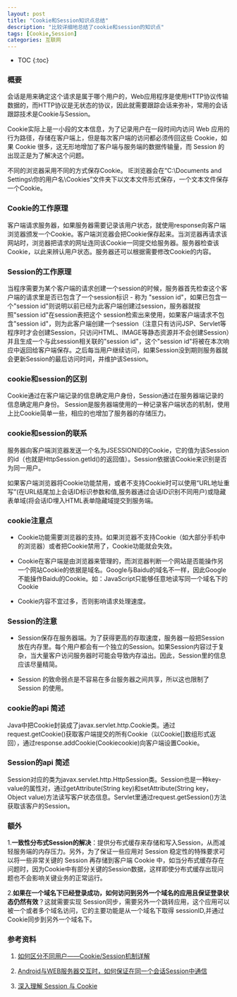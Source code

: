 ```yaml
---
layout: post
title: "Cookie和Session知识点总结"
description: "比较详细地总结了cookie和session的知识点"
tags: [Cookie,Session]
categories: 互联网
---
```


* TOC
{:toc}

### 概要

会话是用来确定这个请求是属于哪个用户的，Web应用程序是使用HTTP协议传输数据的，而HTTP协议是无状态的协议，因此就需要跟踪会话来弥补，常用的会话跟踪技术是Cookie与Session。

Cookie实际上是一小段的文本信息，为了记录用户在一段时间内访问 Web 应用的行为路径，存储在客户端上，但是每次客户端的访问都必须传回这些 Cookie，如果 Cookie 很多，这无形地增加了客户端与服务端的数据传输量，而 Session 的出现正是为了解决这个问题。

不同的浏览器采用不同的方式保存Cookie。
IE浏览器会在“C:\Documents and Settings\你的用户名\Cookies”文件夹下以文本文件形式保存，一个文本文件保存一个Cookie。

### Cookie的工作原理

客户端请求服务器，如果服务器需要记录该用户状态，就使用response向客户端浏览器颁发一个Cookie。客户端浏览器会把Cookie保存起来。当浏览器再请求该网站时，浏览器把请求的网址连同该Cookie一同提交给服务器。服务器检查该Cookie，以此来辨认用户状态。服务器还可以根据需要修改Cookie的内容。

### Session的工作原理

当程序需要为某个客户端的请求创建一个session的时候，服务器首先检查这个客户端的请求里是否已包含了一个session标识 - 称为 "session id"，如果已包含一个"session id"则说明以前已经为此客户端创建过session，服务器就按照"session id"在session表把这个 session检索出来使用，如果客户端请求不包含"session id"，则为此客户端创建一个session（注意只有访问JSP、Servlet等程序时才会创建Session，只访问HTML、IMAGE等静态资源并不会创建Session）并且生成一个与此session相关联的"session id"，这个"session id"将被在本次响应中返回给客户端保存。之后每当用户继续访问，如果Session没到期则服务器就会更新Session的最后访问时间，并维护该Session。

### cookie和session的区别

Cookie通过在客户端记录的信息确定用户身份，Session通过在服务器端记录的信息确定用户身份。
Session是服务器端使用的一种记录客户端状态的机制，使用上比Cookie简单一些，相应的也增加了服务器的存储压力。

### cookie和session的联系

服务器向客户端浏览器发送一个名为JSESSIONID的Cookie，它的值为该Session的id（也就是HttpSession.getId()的返回值）。Session依据该Cookie来识别是否为同一用户。

如果客户端浏览器将Cookie功能禁用，或者不支持Cookie时可以使用“URL地址重写”(在URL结尾加上会话ID标识参数和值,服务器通过会话ID识别不同用户)或隐藏表单域(将会话ID埋入HTML表单隐藏域提交到服务端。

### cookie注意点

- Cookie功能需要浏览器的支持。如果浏览器不支持Cookie（如大部分手机中的浏览器）或者把Cookie禁用了，Cookie功能就会失效。

- Cookie在客户端是由浏览器来管理的，而浏览器判断一个网站是否能操作另一个网站Cookie的依据是域名。Google与Baidu的域名不一样，因此Google不能操作Baidu的Cookie。如：JavaScript只能够任意地读写同一个域名下的Cookie

- Cookie内容不宜过多，否则影响请求处理速度。

### Session的注意

- Session保存在服务器端。为了获得更高的存取速度，服务器一般把Session放在内存里。每个用户都会有一个独立的Session。如果Session内容过于复杂，当大量客户访问服务器时可能会导致内存溢出。因此，Session里的信息应该尽量精简。

- Session 的致命弱点是不容易在多台服务器之间共享，所以这也限制了 Session 的使用。

### cookie的api 简述

Java中把Cookie封装成了javax.servlet.http.Cookie类。通过request.getCookie()获取客户端提交的所有Cookie（以Cookie[]数组形式返回），通过response.addCookie(Cookiecookie)向客户端设置Cookie。

### Session的api 简述

Session对应的类为javax.servlet.http.HttpSession类。Session也是一种key-value的属性对，通过getAttribute(String key)和setAttribute(String key，Object value)方法读写客户状态信息。Servlet里通过request.getSession()方法获取该客户的Session。

### 额外

1.**一致性分布式Session的解决**：提供分布式缓存来存储和写入Session，从而减轻服务端的内存压力。另外，为了保证一些应用对 Session 稳定性的特殊要求可以将一些非常关键的 Session 再存储到客户端 Cookie 中，如当分布式缓存存在问题时，因为Cookie中有部分关键的Session数据，这样即使分布式缓存出现问题也不会影响关键业务的正常运行。

2.**如果在一个域名下已经登录成功，如何访问到另外一个域名的应用且保证登录状态仍然有效**？这就需要实现 Session同步，需要另外一个跳转应用，这个应用可以被一个或者多个域名访问，它的主要功能是从一个域名下取得 sessionID,并通过Cookie同步到另外一个域名下。

### 参考资料

1. [如何区分不同用户——Cookie/Session机制详解](http://www.cnblogs.com/zhouhbing/p/4204132.html)

2. [Android与WEB服务器交互时，如何保证在同一个会话Session中通信](http://blog.csdn.net/zht666/article/details/22571713)

3. [深入理解 Session 与 Cookie](http://blog.csdn.net/xz0125pr/article/details/49339691)
